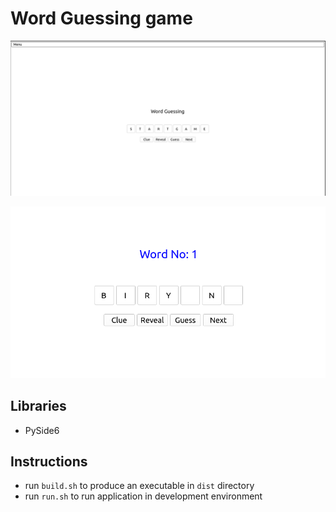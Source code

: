 # Word Guessing game

![home](./app/images/home.png)

![running](./app/images/running.png)

## Libraries

- PySide6

## Instructions

- run `build.sh` to produce an executable in `dist` directory
- run `run.sh` to run application in development environment
